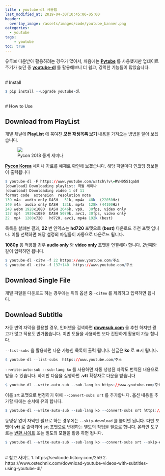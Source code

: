 ```yaml
---
title : youtube-dl 사용법
last_modified_at: 2019-04-30T10:45:06-05:00
header:
  overlay_image: /assets/images/code/youtube_banner.png
categories:
  - youtube
tags: 
    - youtube
toc: true 
---
```


유투브 다운받아 활용하려는 경우가 많아서, 처음에는 **[Pytube](https://github.com/nficano/pytube)** 를 사용했지만 업데이트 주기가 늦던 중 **[youtube-dl](https://github.com/ytdl-org/youtube-dl)** 를 활용해보니 더 쉽고, 강력한 기능들이 많았습니다.

<br/>
# Install

```r
$ pip install --upgrade youtube-dl
```

<br/>
# How to Use

## Download from PlayList

개별 채널에 **PlayList** 에 묶여진 **모든 재생목록 보기** 내용을 가져오는 방법을 알아 보겠습니다.

<figure class="align-center">
  <img src="{{site.baseurl}}/assets/images/code/youtube-playlist.jpg">
  <figcaption>Pycon 2018 동계 세미나</figcaption>
</figure>

**[Pycon Korea](https://www.youtube.com/playlist?list=PLZPhyNeJvHRlhgbIE8lg2uqkp71i3eCZu)** 세미나 자료를 예제로 확인해 보겠습니다. 해당 파일마다 인코딩 정보들이 출력됩니다

```r
$ youtube-dl -F https://www.youtube.com/watch\?v\=RVH05S1qab8
[download] Downloading playlist: 격월 세미나
[download] Downloading video 1 of 11
format code  extension  resolution note
139 m4a  audio only DASH   51k, mp4a  48k  (22050Hz)
140 m4a  audio only DASH  131k, mp4a  128k (44100Hz)
248 webm 1920x1080  DASH 2646k, vp9,  30fps, video only
137 mp4  1920x1080  DASH 5079k, avc1, 30fps, video only
22  mp4  1280x720   hd720, avc1, mp4a 192k (best)
```

목록을 살펴본 결과, **22** 번 인덱스는 **hd720** 포맷으로 **(best)** 다운로드 추천 포맷 입니다. 이를 선택하면 해당 설정의 파일들이 자동으로 다운로드 됩니다. 

**1080p** 응 적용할 경우 **audio only** 와 **video only** 포맷을 연결해야 합니다. 2번째와 같이 입력하면 됩니다.

```r
$ youtube-dl -citw -f 22 https://www.youtube.com/주소
$ youtube-dl -citw -f 137+140  https://www.youtube.com/주소
```

## Download Single File

개별 파일을 다운로드 하는 경우에는 위의 옵션 중 `-citew` 를 제외하고 입력하면 됩니다.

## Download Subtitle

자동 변역 자막을 활용할 경우, 인터넷을 검색하면 **[downsub.com](http://downsub.com/)** 을 추천 하지만 광고가 많고 적용도 번거롭습니다. 이번 모듈을 사용하면 보다 간단하게 활용이 가능 합니다.

`--list-subs` 을 활용하면 다운 가능한 목록이 출력 됩니다. 한글은 **ko** 로 표시 됩니다.

```r
$ youtube-dl --list-subs  https://www.youtube.com/주소
```

`--write-auto-sub --sub-lang ko` 를 사용하면 자동 생성된 자막도 번역된 내용으로 받을 수 있습니다. 하지만 다음을 실행하면 **.vtt** 확장자로 다운을 받습니다

```r
$ youtube-dl --write-auto-sub --sub-lang ko https://www.youtube.com/주소
```

이를 srt 포맷으로 변경하기 위해 `--convert-subs srt` 를 추가합니다. 옵션 내용을 추가할 때에는 순서에 유의 합니다.

```r
$ youtube-dl --write-auto-sub --sub-lang ko --convert-subs srt https://www.youtube.com/주소
```

동영상 없이 자막만 필요로 하는 경우에는 `--skip-download` 를 붙이면 됩니다. 다만 포맷이 **vtt** 로 출력되어  srt 포맷으로 변경하는 별도의 작업을 필요로 합니다. 온라인 도구로는 [변환 사이트](https://toolslick.com/conversion/subtitle/vtt-to-srt) 또는 별도의 모듈을 활용 하면 됩니다.

```r
$ youtube-dl --write-auto-sub --sub-lang ko --convert-subs srt --skip-download https://www.youtube.com/watch\?v\=A2vEazcfJ7U
```

<br/>
# 참고 사이트
1. https://seulcode.tistory.com/259
2. https://www.ostechnix.com/download-youtube-videos-with-subtitles-using-youtube-dl/